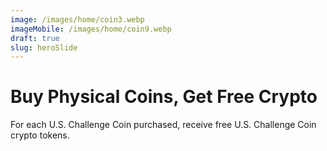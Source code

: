 ```yaml
---
image: /images/home/coin3.webp
imageMobile: /images/home/coin9.webp
draft: true
slug: heroSlide
---
```


# Buy Physical Coins, Get Free Crypto
For each U.S. Challenge Coin purchased, receive free U.S. Challenge Coin crypto tokens.